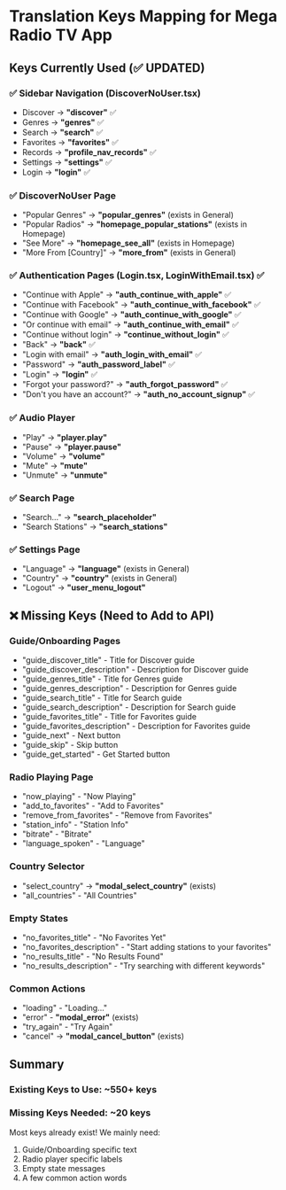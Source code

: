 # Translation Keys Mapping for Mega Radio TV App

## Keys Currently Used (✅ UPDATED)

### ✅ Sidebar Navigation (DiscoverNoUser.tsx)
- Discover → **"discover"** ✅
- Genres → **"genres"** ✅
- Search → **"search"** ✅
- Favorites → **"favorites"** ✅
- Records → **"profile_nav_records"** ✅
- Settings → **"settings"** ✅
- Login → **"login"** ✅

### ✅ DiscoverNoUser Page
- "Popular Genres" → **"popular_genres"** (exists in General)
- "Popular Radios" → **"homepage_popular_stations"** (exists in Homepage)
- "See More" → **"homepage_see_all"** (exists in Homepage)
- "More From [Country]" → **"more_from"** (exists in General)

### ✅ Authentication Pages (Login.tsx, LoginWithEmail.tsx) ✅
- "Continue with Apple" → **"auth_continue_with_apple"** ✅
- "Continue with Facebook" → **"auth_continue_with_facebook"** ✅
- "Continue with Google" → **"auth_continue_with_google"** ✅
- "Or continue with email" → **"auth_continue_with_email"** ✅
- "Continue without login" → **"continue_without_login"** ✅
- "Back" → **"back"** ✅
- "Login with email" → **"auth_login_with_email"** ✅
- "Password" → **"auth_password_label"** ✅
- "Login" → **"login"** ✅
- "Forgot your password?" → **"auth_forgot_password"** ✅
- "Don't you have an account?" → **"auth_no_account_signup"** ✅

### ✅ Audio Player
- "Play" → **"player.play"**
- "Pause" → **"player.pause"**
- "Volume" → **"volume"**
- "Mute" → **"mute"**
- "Unmute" → **"unmute"**

### ✅ Search Page
- "Search..." → **"search_placeholder"**
- "Search Stations" → **"search_stations"**

### ✅ Settings Page
- "Language" → **"language"** (exists in General)
- "Country" → **"country"** (exists in General)
- "Logout" → **"user_menu_logout"**

## ❌ Missing Keys (Need to Add to API)

### Guide/Onboarding Pages
- "guide_discover_title" - Title for Discover guide
- "guide_discover_description" - Description for Discover guide
- "guide_genres_title" - Title for Genres guide
- "guide_genres_description" - Description for Genres guide
- "guide_search_title" - Title for Search guide
- "guide_search_description" - Description for Search guide
- "guide_favorites_title" - Title for Favorites guide
- "guide_favorites_description" - Description for Favorites guide
- "guide_next" - Next button
- "guide_skip" - Skip button
- "guide_get_started" - Get Started button

### Radio Playing Page
- "now_playing" - "Now Playing"
- "add_to_favorites" - "Add to Favorites"
- "remove_from_favorites" - "Remove from Favorites"
- "station_info" - "Station Info"
- "bitrate" - "Bitrate"
- "language_spoken" - "Language"

### Country Selector
- "select_country" → **"modal_select_country"** (exists)
- "all_countries" - "All Countries"

### Empty States
- "no_favorites_title" - "No Favorites Yet"
- "no_favorites_description" - "Start adding stations to your favorites"
- "no_results_title" - "No Results Found"
- "no_results_description" - "Try searching with different keywords"

### Common Actions
- "loading" - "Loading..."
- "error" - **"modal_error"** (exists)
- "try_again" - "Try Again"
- "cancel" → **"modal_cancel_button"** (exists)

## Summary

### Existing Keys to Use: ~550+ keys
### Missing Keys Needed: ~20 keys

Most keys already exist! We mainly need:
1. Guide/Onboarding specific text
2. Radio player specific labels
3. Empty state messages
4. A few common action words
